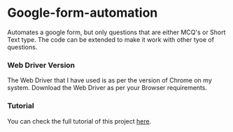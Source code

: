 # Google-form-automation
Automates a google form, but only questions that are either MCQ's or Short Text type. The code can be extended to make it work with other tyoe of questions.
### Web Driver Version
The Web Driver that I have used is as per the version of Chrome on my system. Download the Web Driver as per your Browser requirements.
### Tutorial
You can check the full tutorial of this project [here](https://medium.com/@sayan-paul/fill-google-forms-using-selenium-7818b93330c0).
